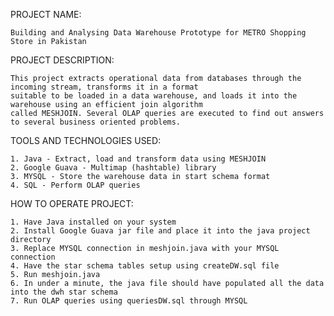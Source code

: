 
PROJECT NAME: 
	
	Building and Analysing Data Warehouse Prototype for METRO Shopping Store in Pakistan

PROJECT DESCRIPTION: 
	
	This project extracts operational data from databases through the incoming stream, transforms it in a format
	suitable to be loaded in a data warehouse, and loads it into the warehouse using an efficient join algorithm
	called MESHJOIN. Several OLAP queries are executed to find out answers to several business oriented problems.
	
TOOLS AND TECHNOLOGIES USED:

	1. Java - Extract, load and transform data using MESHJOIN
	2. Google Guava - Multimap (hashtable) library
	3. MYSQL - Store the warehouse data in start schema format
	4. SQL - Perform OLAP queries 

HOW TO OPERATE PROJECT:

	1. Have Java installed on your system
	2. Install Google Guava jar file and place it into the java project directory
	3. Replace MYSQL connection in meshjoin.java with your MYSQL connection
	4. Have the star schema tables setup using createDW.sql file
	5. Run meshjoin.java
	6. In under a minute, the java file should have populated all the data into the dwh star schema
	7. Run OLAP queries using queriesDW.sql through MYSQL
	
